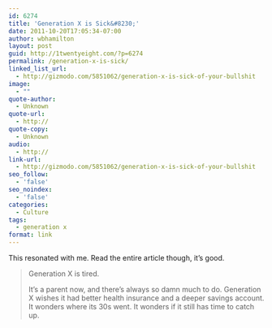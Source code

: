 ```yaml
---
id: 6274
title: 'Generation X is Sick&#8230;'
date: 2011-10-20T17:05:34-07:00
author: wbhamilton
layout: post
guid: http://1twentyeight.com/?p=6274
permalink: /generation-x-is-sick/
linked_list_url:
  - http://gizmodo.com/5851062/generation-x-is-sick-of-your-bullshit
image:
  - ""
quote-author:
  - Unknown
quote-url:
  - http://
quote-copy:
  - Unknown
audio:
  - http://
link-url:
  - http://gizmodo.com/5851062/generation-x-is-sick-of-your-bullshit
seo_follow:
  - 'false'
seo_noindex:
  - 'false'
categories:
  - Culture
tags:
  - generation x
format: link
---
```

This resonated with me. Read the entire article though, it&#8217;s good.

> Generation X is tired.
> 
> It&#8217;s a parent now, and there&#8217;s always so damn much to do. Generation X wishes it had better health insurance and a deeper savings account. It wonders where its 30s went. It wonders if it still has time to catch up.